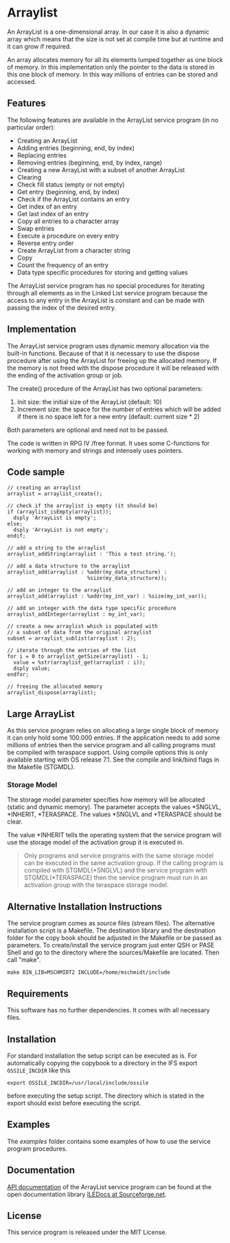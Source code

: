 # Arraylist

An ArrayList is a one-dimensional array. In our case it is also a dynamic array
which means that the size is not set at compile time but at runtime and it can 
grow if required.

An array allocates memory for all its elements lumped together as one 
block of memory. In this implementation only the pointer to the data is 
stored in this one block of memory. In this way millions of entries can be 
stored and accessed.

## Features

The following features are available in the ArrayList service program
(in no particular order):

- Creating an ArrayList
- Adding entries (beginning, end, by index)
- Replacing entries
- Removing entries (beginning, end, by index, range)
- Creating a new ArrayList with a subset of another ArrayList
- Clearing
- Check fill status (empty or not empty)
- Get entry (beginning, end, by index)
- Check if the ArrayList contains an entry
- Get index of an entry
- Get last index of an entry
- Copy all entries to a character array
- Swap entries
- Execute a procedure on every entry
- Reverse entry order
- Create ArrayList from a character string
- Copy
- Count the frequency of an entry
- Data type specific procedures for storing and getting values

The ArrayList service program has no special procedures for iterating through
all elements as in the Linked List service program because the access to any 
entry in the ArrayList is constant and can be made with passing the index of 
the desired	entry.

## Implementation
			
The ArrayList service program uses dynamic memory allocation via the 
built-in functions. Because of that it is necessary to use the dispose 
procedure after using the ArrayList for freeing up the allocated memory. 
If the memory is not freed with the dispose procedure it will be released 
with the ending of the activation group or job.

The create() procedure of the ArrayList has two optional parameters:

1. Init size: the initial size of the ArrayList (default: 10)
2. Increment size: the space for the number of entries which will be added if there is no space left for a new entry (default: current size * 2)

Both parameters are optional and need not to be passed.

The code is written in RPG IV /free format. It uses some C-functions
for working with memory and strings and intensely uses pointers.

## Code sample

```
// creating an arraylist
arraylist = arraylist_create();

// check if the arraylist is empty (it should be)
if (arraylist_isEmpty(arraylist));
  dsply 'ArrayList is empty';
else;
  dsply 'ArrayList is not empty';
endif;

// add a string to the arraylist
arraylist_addString(arraylist : 'This a test string.');

// add a data structure to the arraylist
arraylist_add(arraylist : %addr(my_data_structure) : 
                          %size(my_data_structure));

// add an integer to the arraylist
arraylist_add(arraylist : %addr(my_int_var) : %size(my_int_var));

// add an integer with the data type specific procedure
arraylist_addInteger(arraylist : my_int_var);

// create a new arraylist which is populated with 
// a subset of data from the original arraylist
subset = arraylist_sublist(arraylist : 2);

// iterate through the entries of the list
for i = 0 to arraylist_getSize(arraylist) - 1;
  value = %str(arraylist_get(arraylist : i));
  dsply value;
endfor;

// freeing the allocated memory
arraylist_dispose(arraylist);
```

## Large ArrayList

As this service program relies on allocating a large single block of 
memory it can only hold some 100.000 entries. If the application needs to
add some millions of entries then the service program and all calling programs
must be compiled with teraspace support. Using compile options this is only
available starting with OS release 7.1. See the compile and link/bind flags 
in the Makefile (STGMDL). 

### Storage Model

The storage model parameter specifies how memory will be allocated
(static and dynamic memory). The parameter accepts the values *SNGLVL, 
*INHERIT, *TERASPACE. The values *SNGLVL and *TERASPACE should be clear.

The value *INHERIT tells the operating system that the service program will
use the storage model of the activation group it is executed in.

> Only programs and  service programs with the same storage model can be 
> executed in the same activation group. If the calling program is compiled
> with STGMDL(*SNGLVL) and the service program with STGMDL(*TERASPACE) then
> the service program must run in an activation group with the teraspace 
> storage model.

## Alternative Installation Instructions

The service program comes as source files (stream files). The alternative installation script is a Makefile. The destination library and the
destination folder for the copy book should be adjusted in the Makefile or 
be passed as parameters. To create/install the service program just enter 
QSH or PASE Shell and go to the directory where the sources/Makefile are 
located. Then call "make".

    make BIN_LIB=MSCHMIDT2 INCLUDE=/home/mschmidt/include

## Requirements

This software has no further dependencies. It comes with all necessary files.

## Installation
For standard installation the setup script can be executed as is. For automatically
copying the copybook to a directory in the IFS export `OSSILE_INCDIR` like this

    export OSSILE_INCDIR=/usr/local/include/ossile

before executing the setup script. The directory which is stated in the export
should exist before executing the script.

## Examples
The _examples_ folder contains some examples of how to use the service program procedures.

## Documentation
[API documentation](http://iledocs.sourceforge.net/docs/index.php?program=/QSYS.LIB/SCHMIDTM.LIB/QRPGLESRC.FILE/ARRAYLIST.MBR)
of the ArrayList service program can be found at the open documentation
library [ILEDocs at Sourceforge.net](http://iledocs.sourceforge.net).

## License

This service program is released under the MIT License.
